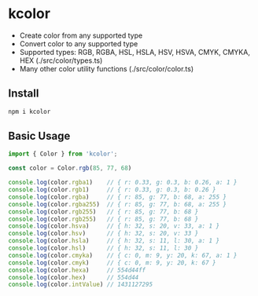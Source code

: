 # kcolor

- Create color from any supported type
- Convert color to any supported type
- Supported types: RGB, RGBA, HSL, HSLA, HSV, HSVA, CMYK, CMYKA, HEX (./src/color/types.ts)
- Many other color utility functions (./src/color/color.ts)

## Install

```bash
npm i kcolor
```

## Basic Usage

```typescript
import { Color } from 'kcolor';

const color = Color.rgb(85, 77, 68)

console.log(color.rgba1)    // { r: 0.33, g: 0.3, b: 0.26, a: 1 }
console.log(color.rgb1)     // { r: 0.33, g: 0.3, b: 0.26 }
console.log(color.rgba)     // { r: 85, g: 77, b: 68, a: 255 }
console.log(color.rgba255)  // { r: 85, g: 77, b: 68, a: 255 }
console.log(color.rgb255)   // { r: 85, g: 77, b: 68 }
console.log(color.rgb255)   // { r: 85, g: 77, b: 68 }
console.log(color.hsva)     // { h: 32, s: 20, v: 33, a: 1 }
console.log(color.hsv)      // { h: 32, s: 20, v: 33 }
console.log(color.hsla)     // { h: 32, s: 11, l: 30, a: 1 }
console.log(color.hsl)      // { h: 32, s: 11, l: 30 }
console.log(color.cmyka)    // { c: 0, m: 9, y: 20, k: 67, a: 1 }
console.log(color.cmyk)     // { c: 0, m: 9, y: 20, k: 67 }
console.log(color.hexa)     // 554d44ff
console.log(color.hex)      // 554d44
console.log(color.intValue) // 1431127295
```
